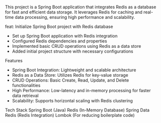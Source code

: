 This project is a Spring Boot application that integrates Redis as a database for fast and efficient data storage. 
It leverages Redis for caching and real-time data processing, ensuring high performance and scalability.

feat: Initialize Spring Boot project with Redis database

- Set up Spring Boot application with Redis integration
- Configured Redis dependencies and properties
- Implemented basic CRUD operations using Redis as a data store
- Added initial project structure with necessary configurations


Features
- Spring Boot Integration: Lightweight and scalable architecture
- Redis as a Data Store: Utilizes Redis for key-value storage
- CRUD Operations: Basic Create, Read, Update, and Delete functionalities
- High Performance: Low-latency and in-memory processing for faster data retrieval
- Scalability: Supports horizontal scaling with Redis clustering

Tech Stack
  Spring Boot (Java)
  Redis (In-Memory Database)
  Spring Data Redis (Redis Integration)
  Lombok (For reducing boilerplate code)
